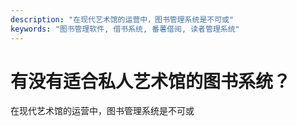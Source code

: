 ```yaml
---
description: "在现代艺术馆的运营中，图书管理系统是不可或"
keywords: "图书管理软件, 借书系统, 番薯借阅, 读者管理系统"
---
```

# 有没有适合私人艺术馆的图书系统？

在现代艺术馆的运营中，图书管理系统是不可或
